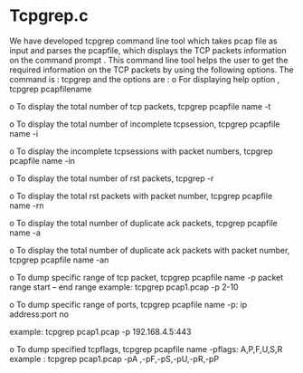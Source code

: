 # Tcpgrep.c
We have developed tcpgrep command line tool which takes pcap file as input and parses the pcapfile, which displays the TCP packets information on the command prompt .
This command line tool helps the user to get the required information on the TCP packets by using the following options.
The command is : tcpgrep
and the options are :
o For displaying help option , tcpgrep pcapfilename

o To display the total number of tcp packets, tcpgrep pcapfile name -t

o To display the total number of incomplete tcpsession, tcpgrep pcapfile name -i

o To display the incomplete tcpsessions with packet numbers, tcpgrep pcapfile name -in

o To display the total number of rst packets, tcpgrep -r

o To display the total rst packets with packet number, tcpgrep pcapfile name -rn

o To display the total number of duplicate ack packets, tcpgrep pcapfile name -a

o To display the total number of duplicate ack packets with packet number, tcpgrep pcapfile name -an

o To dump specific range of tcp packet, tcpgrep pcapfile name -p packet range start – end range example: tcpgrep pcap1.pcap -p 2-10

o To dump specific range of ports, tcpgrep pcapfile name -p: ip address:port no

example: tcpgrep pcap1.pcap -p 192.168.4.5:443

o To dump specified tcpflags, tcpgrep pcapfile name -pflags: A,P,F,U,S,R example : tcpgrep pcap1.pcap -pA ,-pF,-pS,-pU,-pR,-pP
